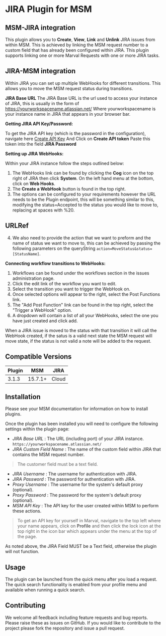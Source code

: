 

# JIRA Plugin for MSM

## MSM-JIRA integration

This plugin allows you to **Create**, **View**, **Link** and **Unlink** JIRA issues from within MSM. This is achieved by linking the MSM request number to a custom field that has already been configured within JIRA. This plugin supports linking one or more Marval Requests with one or more JIRA tasks.

## JIRA-MSM integration 

Within JIRA you can set up multiple WebHooks for different transitions. This allows you to move the MSM request status
during transitions. 

**JIRA Base URL**
The JIRA Base URL is the url used to access your instance of JIRA, this is usually in the form of
https://yourworkspacename.atlassian.net/
Where yourworkspacename is your instance name in JIRA that appears in your browser bar.

**Getting JIRA API Key/Password:**

To get the JIRA API key (which is the password in the configuration), navigate here
[Create API Key](https://id.atlassian.com/manage-profile/security/api-tokens)
And Click on **Create API token**
Paste this token into the field **JIRA Password**

**Setting up JIRA WebHooks:**

Within your JIRA instance follow the steps outlined below:

1. The WebHooks link can be found by clicking the **Cog** icon on the top right of JIRA then click **System**. On the left hand menu at the bottom, click on **Web Hooks**.
2. The **Create a WebHook** button is found in the top right.
3. The options can be configured to your requirements however the URL needs to be the Plugin endpoint,
this will be something similar to this, modifying the status=Accepted to the status you would like to move to, replacing at spaces with %20.
## URLRef
4. We also need to provide the action that we want to preform and the name of status we want to move to, this can be achieved by passing the following parameters on the queryString
`action=MoveStatus&status=[StatusName]`.

**Connecting workflow transitions to WebHooks:**

1. Workflows can be found under the workflows section in the issues administration page.
2. Click the edit link of the workflow you want to edit.
3. Select the transition you want to trigger the WebHook on. 
4. Once selected options will appear to the right, select the Post Functions link.
5. The "Add Post Function" link can be found in the top right, select the "Trigger a WebHook" option.
6. A dropdown will contain a list of all your WebHooks, select the one you have just created and click add.

When a JIRA issue is moved to the status with that transition it will call the WebHook created, if the satus is a valid next state the MSM request will move state, 
if the status is not valid a note will be added to the request.

## Compatible Versions

| Plugin  | MSM         | JIRA     | 
|---------|-------------|----------|
| 3.1.3   | 15.7.1+     | Cloud    | 

## Installation

Please see your MSM documentation for information on how to install plugins.

Once the plugin has been installed you will need to configure the following settings within the plugin page:

+ *JIRA Base URL* : The URL (including port) of your JIRA instance. `https://yourworkspacename.atlassian.net/`
+ *JIRA Custom Field Name* : The name of the custom field within JIRA that contains the MSM request number.
> The customer field must be a text field.
+ *JIRA Username* : The username for authentication with JIRA.
+ *JIRA Password* : The password for authentication with JIRA.
+ *Proxy Username* : The username for the system's default proxy (optional).
+ *Proxy Password* : The password for the system's default proxy (optional).
+ *MSM API Key* : The API key for the user created within MSM to perform these actions.
> To get an API key for yourself in Marval, navigate to the top left where your name appears, click on **Profile** and then click the lock icon at the top right in the icon bar which appears under the menu at the top of the page.

As noted above, the JIRA Field MUST be a Text field, otherwise the plugin will not function.

## Usage

The plugin can be launched from the quick menu after you load a request.
The quick search functionality is enabled from your profile menu and available when running a quick search.

## Contributing

We welcome all feedback including feature requests and bug reports. Please raise these as issues on GitHub. If you would like to contribute to the project please fork the repository and issue a pull request.
